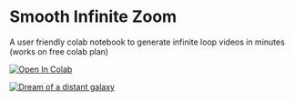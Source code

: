 # Smooth Infinite Zoom  

A user friendly colab notebook to generate infinite loop videos in minutes (works on free colab plan)

<a target="_blank" href="https://colab.research.google.com/github/BalintKomjati/smooth-infinite-zoom/blob/main/smooth_infinite_zoom.ipynb">
  <img src="https://colab.research.google.com/assets/colab-badge.svg" alt="Open In Colab"/>
</a>

[![Dream of a distant galaxy](https://res.cloudinary.com/marcomontalbano/image/upload/v1676986837/video_to_markdown/images/youtube--MPgv9qfpTuo-c05b58ac6eb4c4700831b2b3070cd403.jpg)](https://www.youtube.com/watch?v=MPgv9qfpTuo&feature=youtu.be "Dream of a distant galaxy")
